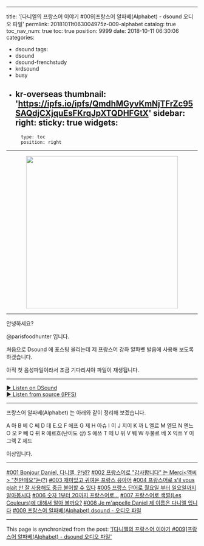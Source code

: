 
---
title: '[다니엘의 프랑스어 이야기 #009]프랑스어 알파베(Alphabet) - dsound  오디오 파일'
permlink: 20181011t063004975z-009-alphabet
catalog: true
toc_nav_num: true
toc: true
position: 9999
date: 2018-10-11 06:30:06
categories:
- dsound
tags:
- dsound
- dsound-frenchstudy
- krdsound
- busy
- kr-overseas
thumbnail: 'https://ipfs.io/ipfs/QmdhMGyvKmNjTFrZc95SAQdjCXjquEsFKrqJpXTQDHFGtX'
sidebar:
    right:
        sticky: true
widgets:
    -
        type: toc
        position: right
---


<center><a href="https://dsound.audio/#!/@parisfoodhunter/20181011t063004975z-009-alphabet"><img src="https://ipfs.io/ipfs/QmdhMGyvKmNjTFrZc95SAQdjCXjquEsFKrqJpXTQDHFGtX" width="400px"></a></center>
<hr>안녕하세요?

@parisfoodhunter 입니다.

처음으로 Dsound 에 포스팅 올리는데 제 프랑스어 강좌 알파벳 발음에 사용해 보도록 하겠습니다. 

아직 첫 음성파일이라서 조금 기다리셔야 파일이 재생됩니다.
<hr>
      <a href="https://dsound.audio/#!/@parisfoodhunter/20181011t063004975z-009-alphabet">► Listen on DSound</a><br>
      <a href="https://ipfs.io/ipfs/QmRRdSkEGCp9cDovvx1qByScKauTn3cF5Tz3PnsMgh969n">► Listen from source (IPFS)</a>
<hr>

프랑스어 알파베(Alphabet) 는 아래와 같이 정리해 보겠습니다. 


A   아
B  베
C 쎄
D  데
E.으
F 에프
G 제
H 아슈
I  이
J 지이
K 까
L 엘르
M 엠므
N 엔느
O 오
P 뻬
Q 뀌
R 에르흐(난이도 상)
S 에쓰
T 떼
U 위
V 붸
W 두불르 베
X 익쓰
Y 이그렉
Z 제드

이상입니다.

***

[#001 Bonjour Daniel, 다니엘, 안녕?](https://steemit.com/kr-language/@parisfoodhunter/001-bonjour)
[#002 프랑스어로 "감사합니다" 는 Merci<멕씨> "천만에요"는(?)](https://steemit.com/kr-langage/@parisfoodhunter/002-merci)
[#003 재미있고 귀여운 프랑스 유아어](https://steemit.com/kr-newbie/@parisfoodhunter/003)
[#004 프랑스어로 s'il vous plaît 만 잘 사용해도 중급 불어할 수 있다](https://steemit.com/busy/@parisfoodhunter/004-s-il-vous-plait)
[#005 프랑스 단어로 월요일 부터 일요일까지 알아봅시다](https://steemit.com/busy/@parisfoodhunter/005)
[#006 숫자 1부터 20까지 프랑스어로...](https://steemit.com/busy/@parisfoodhunter/006-1-20)
[#007 프랑스어로 색깔(Les Couleurs)에 대해서 알아 볼까요?](https://steemit.com/dclick/@parisfoodhunter/-007-les-couleurs--1538682429099)
[#008 Je m'appelle Daniel 제 이름은 다니엘 입니다](https://steemit.com/busy/@parisfoodhunter/008-je-m-appelle-daniel)
[#009 프랑스어 알파베(Alphabet) dsound - 오디오 파일](https://steemit.com/dsound/@parisfoodhunter/20181011t063004975z-009-alphabet)

- - -

This page is synchronized from the post: ['[다니엘의 프랑스어 이야기 #009]프랑스어 알파베(Alphabet) - dsound  오디오 파일'](https://steemit.com/@parisfoodhunter/20181011t063004975z-009-alphabet)
